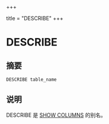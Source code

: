 +++

title = "DESCRIBE"
+++

# DESCRIBE

## 摘要

``` sql
DESCRIBE table_name
```

## 说明

DESCRIBE 是 [SHOW COLUMNS](./show-columns.html) 的别名。